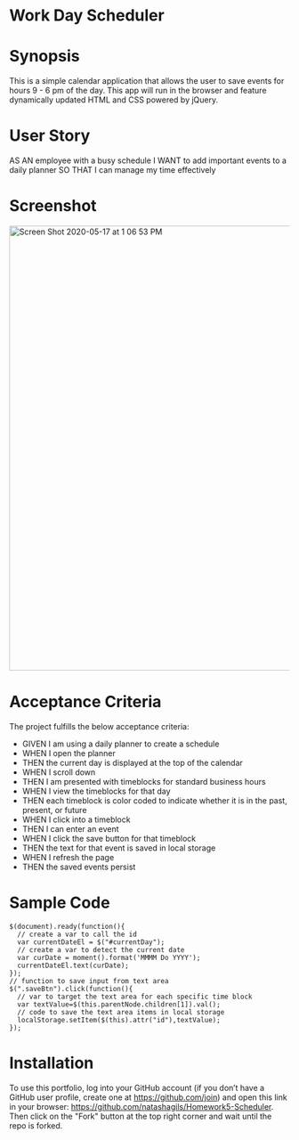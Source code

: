 
# Work Day Scheduler 

# Synopsis
This is a simple calendar application that allows the user to save events for hours 9 - 6 pm of the day. This app will run in the browser and feature dynamically updated HTML and CSS powered by jQuery.

# User Story

AS AN employee with a busy schedule
I WANT to add important events to a daily planner
SO THAT I can manage my time effectively


# Screenshot 
<img width="799" alt="Screen Shot 2020-05-17 at 1 06 53 PM" src="https://user-images.githubusercontent.com/56641651/82154955-5edb1880-983f-11ea-85a0-02b7552b7103.png">

# Acceptance Criteria 
The project fulfills the below acceptance criteria: 

* GIVEN I am using a daily planner to create a schedule
* WHEN I open the planner
* THEN the current day is displayed at the top of the calendar
* WHEN I scroll down
* THEN I am presented with timeblocks for standard business hours
* WHEN I view the timeblocks for that day
* THEN each timeblock is color coded to indicate whether it is in the past, present, or future
* WHEN I click into a timeblock
* THEN I can enter an event
* WHEN I click the save button for that timeblock
* THEN the text for that event is saved in local storage
* WHEN I refresh the page
* THEN the saved events persist

# Sample Code

```
$(document).ready(function(){
  // create a var to call the id 
  var currentDateEl = $("#currentDay");
  // create a var to detect the current date
  var curDate = moment().format('MMMM Do YYYY');
  currentDateEl.text(curDate);
});
// function to save input from text area 
$(".saveBtn").click(function(){
  // var to target the text area for each specific time block
  var textValue=$(this.parentNode.children[1]).val();
  // code to save the text area items in local storage 
  localStorage.setItem($(this).attr("id"),textValue);
});

```


  
 # Installation
To use this portfolio, log into your GitHub account (if you don’t have a GitHub user profile, create one at https://github.com/join) and open this link in your browser: https://github.com/natashagils/Homework5-Scheduler. Then click on the "Fork" button at the top right corner and wait until the repo is forked. 



